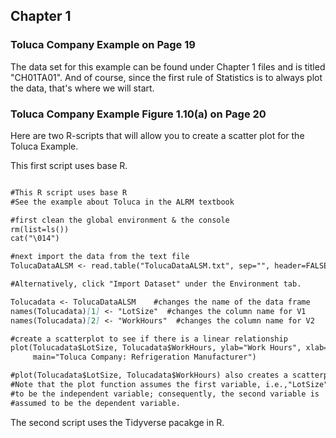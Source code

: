 
## Chapter 1

### Toluca Company Example on Page 19

The data set for this example can be found under Chapter 1 files and is titled "CH01TA01". And of course, since the first rule of Statistics is to always plot the data, that's where we will start. 

### Toluca Company Example Figure 1.10(a) on Page 20 
Here are two R-scripts that will allow you to create a scatter plot for the Toluca Example. 

This first script uses base R. 
```markdown

#This R script uses base R
#See the example about Toluca in the ALRM textbook

#first clean the global environment & the console 
rm(list=ls())
cat("\014")

#next import the data from the text file
TolucaDataALSM <- read.table("TolucaDataALSM.txt", sep="", header=FALSE)

#Alternatively, click "Import Dataset" under the Environment tab. 

Tolucadata <- TolucaDataALSM    #changes the name of the data frame
names(Tolucadata)[1] <- "LotSize"  #changes the column name for V1
names(Tolucadata)[2] <- "WorkHours"  #changes the column name for V2

#create a scatterplot to see if there is a linear relationship
plot(Tolucadata$LotSize, Tolucadata$WorkHours, ylab="Work Hours", xlab="LotSize",
     main="Toluca Company: Refrigeration Manufacturer") 

#plot(Tolucadata$LotSize, Tolucadata$WorkHours) also creates a scatterplot. 
#Note that the plot function assumes the first variable, i.e.,"LotSize", 
#to be the independent variable; consequently, the second variable is 
#assumed to be the dependent variable. 


``` 

The second script uses the Tidyverse pacakge in R. 

